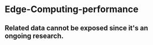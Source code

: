 # Edge-Computing-performance


## Related data cannot be exposed since it's an ongoing research. 


